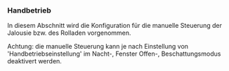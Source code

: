﻿### Handbetrieb

In diesem Abschnitt wird die Konfiguration für die manuelle Steuerung der Jalousie bzw. des Rolladen vorgenommen.

Achtung: die manuelle Steuerung kann je nach Einstellung von 'Handbetriebseinstellung' im Nacht-, Fenster Offen-, Beschattungsmodus deaktivert werden.

